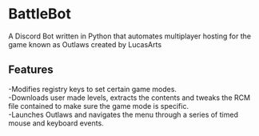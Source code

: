 # BattleBot
 A Discord Bot written in Python that automates multiplayer hosting for the game known as Outlaws created by LucasArts
 
## Features
-Modifies registry keys to set certain game modes.  
-Downloads user made levels, extracts the contents and tweaks the RCM file contained to make sure the game mode is specific.  
-Launches Outlaws and navigates the menu through a series of timed mouse and keyboard events.  

